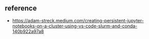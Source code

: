 



## reference ##

* https://adam-streck.medium.com/creating-persistent-jupyter-notebooks-on-a-cluster-using-vs-code-slurm-and-conda-140b922a97a8

